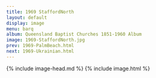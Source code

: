 ```yaml
---
title: 1969 StaffordNorth
layout: default
display: image
menu: barq
album: Queensland Baptist Churches 1851-1960 Album
image: 1969-StaffordNorth.jpg
prev: 1969-PalmBeach.html
next: 1969-Ukrainian.html
---
```

{% include image-head.md %}
{% include image.html %}